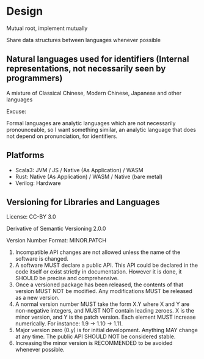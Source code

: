 # Design

Mutual root, implement mutually

Share data structures between languages whenever possible

## Natural languages used for identifiers (Internal representations, not necessarily seen by programmers)

A mixture of Classical Chinese, Modern Chinese, Japanese and other languages

Excuse:

Formal languages are analytic languages which are not necessarily pronounceable, so I want something similar, an analytic language that does not depend on pronunciation, for identifiers.

## Platforms

- Scala3: JVM / JS / Native (As Application) / WASM
- Rust: Native (As Application) / WASM / Native (bare metal)
- Verilog: Hardware

## Versioning for Libraries and Languages

License: CC-BY 3.0

Derivative of Semantic Versioning 2.0.0

Version Number Format: MINOR.PATCH

1. Incompatible API changes are not allowed unless the name of the software is changed.
1. A software MUST declare a public API. This API could be declared in the code itself or exist strictly in documentation. However it is done, it SHOULD be precise and comprehensive.
1. Once a versioned package has been released, the contents of that version MUST NOT be modified. Any modifications MUST be released as a new version.
1. A normal version number MUST take the form X.Y where X and Y are non-negative integers, and MUST NOT contain leading zeroes. X is the minor version, and Y is the patch version. Each element MUST increase numerically. For instance: 1.9 -> 1.10 -> 1.11.
1. Major version zero (0.y) is for initial development. Anything MAY change at any time. The public API SHOULD NOT be considered stable.
1. Increasing the minor version is RECOMMENDED to be avoided whenever possible.

